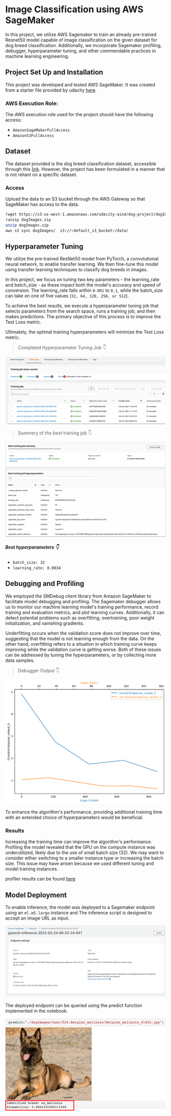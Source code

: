 # Image Classification using AWS SageMaker

In this project, we utilize AWS Sagemaker to train an already pre-trained Resnet50 model capable of image classification on the given dataset for dog breed classification. Additionally, we incorporate Sagemaker profiling, debugger, hyperparameter tuning, and other commendable practices in machine learning engineering.


## Project Set Up and Installation
This project was developed and tested AWS SageMaker. It was created from a starter file provided by udacity [here](https://github.com/udacity/CD0387-deep-learning-topics-within-computer-vision-nlp-project-starter).

### AWS Execution Role:
The AWS execution role used for the project should have the following access:

- `AmazonSageMakerFullAccess`
- `AmazonS3FullAccess`

## Dataset
The dataset provided is the dog breed classification dataset, accessible through this [link](https://s3-us-west-1.amazonaws.com/udacity-aind/dog-project/dogImages.zip). However, the project has been formulated in a manner that is not reliant on a specific dataset.

### Access
Upload the data to an S3 bucket through the AWS Gateway so that SageMaker has access to the data.
```sh
!wget https://s3-us-west-1.amazonaws.com/udacity-aind/dog-project/dogImages.zip
!unzip dogImages.zip
unzip dogImages.zip
aws s3 sync dogImages/  s3://<default_s3_bucket>/data/ 
```

## Hyperparameter Tuning
We utilize the pre-trained ResNet50 model from PyTorch, a convolutional neural network, to enable transfer learning. We then fine-tune this model using transfer learning techniques to classify dog breeds in images.

In this project, we focus on tuning two key parameters - the learning_rate and batch_size - as these impact both the model's accuracy and speed of conversion. The learning_rate falls within `0.001` to `0.1`, while the batch_size can take on one of five values (`32, 64, 128, 256, or 512`).

To achieve the best results, we execute a hyperparameter tuning job that selects parameters from the search space, runs a training job, and then makes predictions.
The primary objective of this process is to improve the Test Loss metric.

Ultimately, the optimal training hyperparameters will minimize the Test Loss metric.

> Completed Hyperparameter Tuning Job :point_down:

![Hyperparameter Tuning Job](./screenshots/hpo_tuning.png?raw=true "Completed Hyperparameter Tuning Job")

> Summery of the best training job :point_down:

![best training job](./screenshots/best_training_job_summary.png?raw=true "best training job")

##### Best hyperparameters :point_down:

- `batch_size: 32`
- `learning_rate: 0.0034`

## Debugging and Profiling
We employed the SMDebug client library from Amazon SageMaker to facilitate model debugging and profiling. The Sagemaker debugger allows us to monitor our machine learning model's training performance, record training and evaluation metrics, and plot learning curves. Additionally, it can detect potential problems such as overfitting, overtraining, poor weight initialization, and vanishing gradients.

Underfitting occurs when the validation score does not improve over time, suggesting that the model is not learning enough from the data. On the other hand, overfitting refers to a situation in which training curve keeps improving while the validation curve is getting worse. Both of these issues can be addressed by tuning the hyperparameters, or by collecting more data samples.

> Debugger Output :point_down:

![Debugger output](./screenshots/debugging_output.png?raw=true "Debugger output")

To enhance the algorithm's performance, providing additional training time with an extended choice of hyperparameters would be beneficial.

### Results
Increasing the training time can improve the algorithm's performance. Profiling the model revealed that the GPU on the compute instance was underutilized, likely due to the use of small batch size (32). We may want to consider either switching to a smaller instance type or increasing the batch size. This issue may have arisen because we used different tuning and model training instances.


profiler results can be found [here](https://github.com/Phoenix6001/Image-classification/tree/main/ProfilerReport/profiler-output)


## Model Deployment
To enable inference, the model was deployed to a Sagemaker endpoint using an `ml.m5.large` instance and The inference script is designed to accept an image URL as input.

![Endpoint](./screenshots/endpoint.png?raw=true "Endpoint")


The deployed endpoint can be queried using the predict function implemented in the notebook.

![predict](./screenshots/Predict.png?raw=true "predict")
